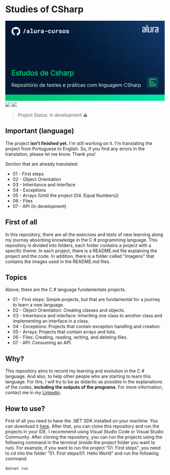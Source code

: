 # Studies of CSharp
<img src="/Imagens/thumbnail-Estudos-de-Csharp.png" alt="CSharp"/>
<img src="https://img.shields.io/badge/dotnet_version-7.0.305-green">
<img src="https://img.shields.io/badge/Language-English-red">

> Project Status: In development :warning:

## Important (language)
The project <b>isn't finished yet.</b> I'm still working on it. I'm translating the project from Portuguese to English. So, if you find any errors in the translation, please let me know. Thank you!

Section that are already translated:
- 01 - First steps
- 02 - Object Orientation
- 03 - Inheritance and interface
- 04 - Exceptions 
- 05 - Arrays (Until the project [04. Equal Numbers])
- 06 - Files
- 07 - API (In development)

## First of all
In this repository, there are all the exercises and tests of new learning along my journey absorbing knowledge in the C # programming language. This repository is divided into folders, each folder contains a project with a specific theme. In each project, there is a README.md file explaining the project and the code. In addition, there is a folder called "Imagens" that contains the images used in the README.md files.

## Topics

Above, there are the C # language fundamentals projects. 

- 01 - First steps: Simple projects, but that are fundamental for a journey to learn a new language.
- 02 - Object Orientation: Creating classes and objects. 
- 03 - Inheritance and interface: Inheriting one class to another class and implementing an interface in a class.
- 04 - Exceptions: Projects that contain exception handling and creation.
- 05 - Arrays: Projects that contain arrays and lists.
- 06 - Files: Creating, reading, writing, and deleting files.
- 07 - API: Consuming an API.

## Why?

This repository aims to record my learning and evolution in the C # language. And also, to help other people who are starting to learn this language. For this, I will try to be as didactic as possible in the explanations of the codes, <b>including the outputs of the programs</b>. For more information, contact me in my <a href="https://www.linkedin.com/in/victor-martins-3565a4268/">Linkedin</a>.

## How to use?

First of all you need to have the .NET SDK installed on your machine. You can download it <a href="https://dotnet.microsoft.com/download/dotnet/5.0">here</a>. After that, you can clone this repository and run the projects in your IDE. I recommend using Visual Studio Code or Visual Studio Community. After cloning the repository, you can run the projects using the following command in the terminal (inside the project folder you want to run). For example, if you want to run the project "01. First steps", you need to cd into the folder "01. First steps/01. Hello World" and run the following command:

```bash
dotnet run
```



